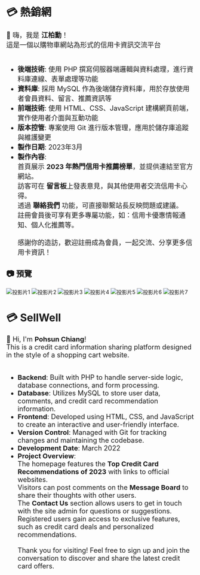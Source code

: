 <h1>💳 熱銷網</h1>
<span style="font-size:18px;">
👋 嗨，我是 <b>江柏勳</b>！<br>
這是一個以購物車網站為形式的信用卡資訊交流平台<br>
<br>

- **後端技術**: 使用 PHP 撰寫伺服器端邏輯與資料處理，進行資料庫連線、表單處理等功能<br>
- **資料庫**: 採用 MySQL 作為後端儲存資料庫，用於存放使用者會員資料、留言、推薦資訊等<br>
- **前端技術**: 使用 HTML、CSS、JavaScript 建構網頁前端，實作使用者介面與互動功能<br>
- **版本控管**: 專案使用 Git 進行版本管理，應用於儲存庫追蹤與維護變更<br>
- **製作日期**: 2023年3月<br>
- **製作內容**: <br>
首頁展示 <b>2023 年熱門信用卡推薦榜單</b>，並提供連結至官方網站。<br>
訪客可在 <b>留言板</b>上發表意見，與其他使用者交流信用卡心得。<br>
透過 <b>聯絡我們</b> 功能，可直接聯繫站長反映問題或建議。<br>
註冊會員後可享有更多專屬功能，如：信用卡優惠情報通知、個人化推薦等。<br><br>
感謝你的造訪，歡迎註冊成為會員，一起交流、分享更多信用卡資訊！<br>
</span>

## 📷 預覽
![投影片1](https://github.com/user-attachments/assets/d841e73f-0985-42fa-a9f1-5b7fe599c50e)
![投影片2](https://github.com/user-attachments/assets/877a7ef7-757e-44c7-9bee-9ddb78bd207e)
![投影片3](https://github.com/user-attachments/assets/284cf06a-5b3d-44f0-bff9-cd9970eed065)
![投影片4](https://github.com/user-attachments/assets/99c97680-e158-42da-81ac-826eadeeb021)
![投影片5](https://github.com/user-attachments/assets/610caa82-450c-4548-adf7-debc9da5fc48)
![投影片6](https://github.com/user-attachments/assets/cfe3f676-3bc0-478f-9c36-2c1f4c48f11a)
![投影片7](https://github.com/user-attachments/assets/e4b0160c-874a-46c0-9c20-f85039bc980d)

<h1>💳 SellWell</h1>
<span style="font-size:18px;">
👋 Hi, I'm <b>Pohsun Chiang</b>!<br>
This is a credit card information sharing platform designed in the style of a shopping cart website.<br>
<br>

- **Backend**: Built with PHP to handle server-side logic, database connections, and form processing.<br>
- **Database**: Utilizes MySQL to store user data, comments, and credit card recommendation information.<br>
- **Frontend**: Developed using HTML, CSS, and JavaScript to create an interactive and user-friendly interface.<br>
- **Version Control**: Managed with Git for tracking changes and maintaining the codebase.<br>
- **Development Date**: March 2022<br>
- **Project Overview**: <br>
The homepage features the <b>Top Credit Card Recommendations of 2023</b> with links to official websites.<br>
Visitors can post comments on the <b>Message Board</b> to share their thoughts with other users.<br>
The <b>Contact Us</b> section allows users to get in touch with the site admin for questions or suggestions.<br>
Registered users gain access to exclusive features, such as credit card deals and personalized recommendations.<br><br>
Thank you for visiting! Feel free to sign up and join the conversation to discover and share the latest credit card offers.<br>
</span>
